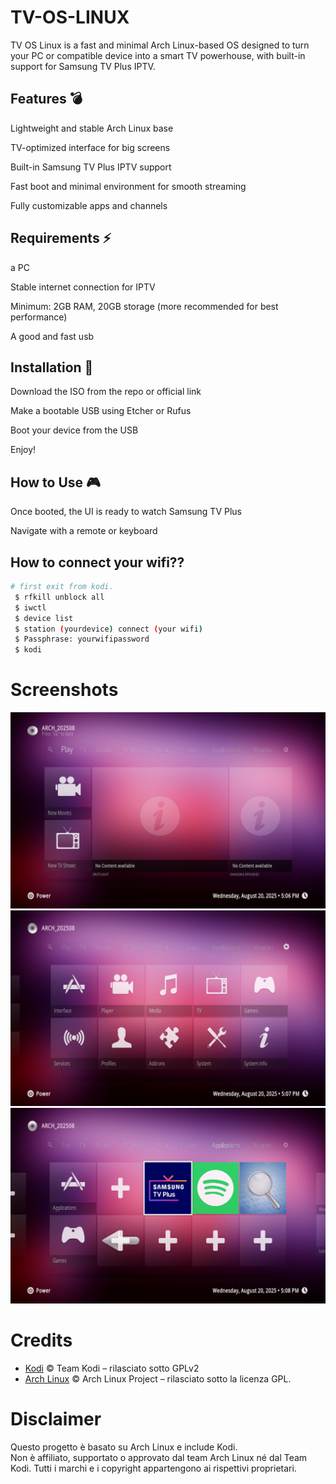 # TV-OS-LINUX

TV OS Linux is a fast and minimal Arch Linux-based OS designed to turn your PC or compatible device into a smart TV powerhouse, with built-in support for Samsung TV Plus IPTV.

## Features 💣

Lightweight and stable Arch Linux base

TV-optimized interface for big screens

Built-in Samsung TV Plus IPTV support

Fast boot and minimal environment for smooth streaming

Fully customizable apps and channels

## Requirements ⚡

a PC

Stable internet connection for IPTV

Minimum: 2GB RAM, 20GB storage (more recommended for best performance)

 A good and fast usb
 
## Installation 🚀

Download the ISO from the repo or official link

Make a bootable USB using Etcher or Rufus

Boot your device from the USB

Enjoy!

## How to Use 🎮

Once booted, the UI is ready to watch Samsung TV Plus

Navigate with a remote or keyboard


## How to connect your wifi??

```bash
# first exit from kodi.
 $ rfkill unblock all
 $ iwctl
 $ device list
 $ station (yourdevice) connect (your wifi)
 $ Passphrase: yourwifipassword
 $ kodi
 ```

# Screenshots
![TV OS Linux Home Screen](https://github.com/GITHUBDELTA100/TV-OS-LINUX/blob/main/tvoslinuxscr.png)
![TV OS Linux Setting Screen](https://github.com/GITHUBDELTA100/TV-OS-LINUX/blob/main/tvoslinuxsc2.png)
![TV OS Linux Apps Screen](https://github.com/GITHUBDELTA100/TV-OS-LINUX/blob/main/tvoslinuxscr3.png)

# Credits

- [Kodi](https://kodi.tv) © Team Kodi – rilasciato sotto GPLv2
- [Arch Linux](https://archlinux.org) © Arch Linux Project – rilasciato sotto la licenza GPL.

# Disclaimer
Questo progetto è basato su Arch Linux e include Kodi.  
Non è affiliato, supportato o approvato dal team Arch Linux né dal Team Kodi.
Tutti i marchi e i copyright appartengono ai rispettivi proprietari.


